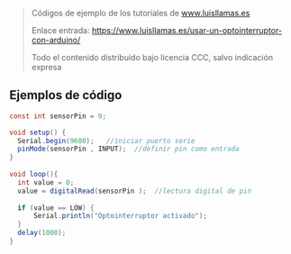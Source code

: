 > Códigos de ejemplo de los tutoriales de www.luisllamas.es
>
> Enlace entrada: https://www.luisllamas.es/usar-un-optointerruptor-con-arduino/
>
> Todo el contenido distribuido bajo licencia CCC, salvo indicación expresa

## Ejemplos de código
```csharp
const int sensorPin = 9;

void setup() {
  Serial.begin(9600);   //iniciar puerto serie
  pinMode(sensorPin , INPUT);  //definir pin como entrada
}
 
void loop(){
  int value = 0;
  value = digitalRead(sensorPin );  //lectura digital de pin
 
  if (value == LOW) {
      Serial.println("Optointerruptor activado");
  }
  delay(1000);
}
```


